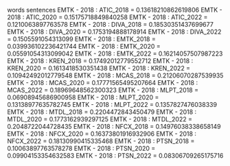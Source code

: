 words
sentences
EMTK - 2018 : ATIC_2018 = 0.13618210862619806
EMTK - 2018 : ATIC_2020 = 0.15175718849840258
EMTK - 2018 : ATIC_2022 = 0.1210063897763578
EMTK - 2018 : DIVA_2018 = 0.18530351437699677
EMTK - 2018 : DIVA_2020 = 0.1753194888178914
EMTK - 2018 : DIVA_2022 = 0.1505591054313099
EMTK - 2018 : EMTK_2018 = 0.039936102236421744
EMTK - 2018 : EMTK_2020 = 0.05591054313099042
EMTK - 2018 : EMTK_2022 = 0.16214057507987223
EMTK - 2018 : KREN_2018 = 0.17492012779552712
EMTK - 2018 : KREN_2020 = 0.1613418530351438
EMTK - 2018 : KREN_2022 = 0.10942492012779548
EMTK - 2018 : MCAS_2018 = 0.21206070287539935
EMTK - 2018 : MCAS_2020 = 0.17771565495207664
EMTK - 2018 : MCAS_2022 = 0.18969648562300323
EMTK - 2018 : MLPT_2018 = 0.06908945686900958
EMTK - 2018 : MLPT_2020 = 0.13138977635782745
EMTK - 2018 : MLPT_2022 = 0.1357827476038339
EMTK - 2018 : MTDL_2018 = 0.2204472843450479
EMTK - 2018 : MTDL_2020 = 0.1773162939297125
EMTK - 2018 : MTDL_2022 = 0.2048722044728435
EMTK - 2018 : NFCX_2018 = 0.14976038338658149
EMTK - 2018 : NFCX_2020 = 0.16373801916932906
EMTK - 2018 : NFCX_2022 = 0.18130990415335468
EMTK - 2018 : PTSN_2018 = 0.10063897763578278
EMTK - 2018 : PTSN_2020 = 0.09904153354632583
EMTK - 2018 : PTSN_2022 = 0.08306709265175716
